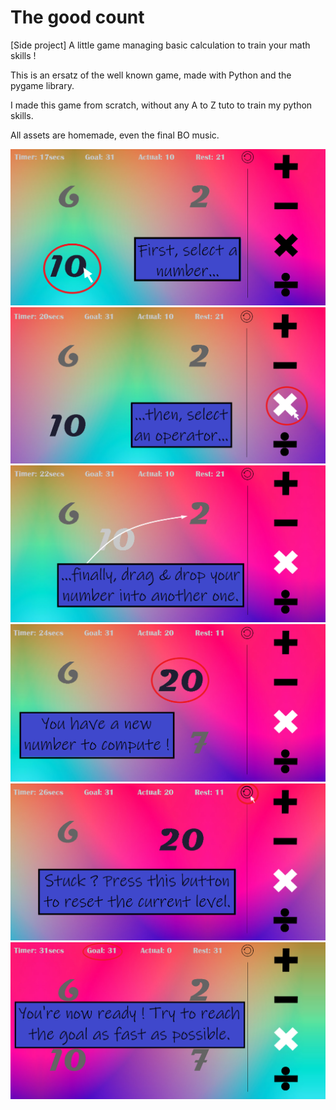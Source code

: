 # The good count
[Side project] A little game managing basic calculation to train your math skills !

This is an ersatz of the well known game, made with Python and the pygame library.

I made this game from scratch, without any A to Z tuto to train my python skills.

All assets are homemade, even the final BO music.

![alt text](https://github.com/Zararthustra/Maka/blob/main/assets/first_tuto.png)
![alt text](https://github.com/Zararthustra/Maka/blob/main/assets/second_tuto.png)
![alt text](https://github.com/Zararthustra/Maka/blob/main/assets/third_tuto.png)
![alt text](https://github.com/Zararthustra/Maka/blob/main/assets/fourth_tuto.png)
![alt text](https://github.com/Zararthustra/Maka/blob/main/assets/fifth_tuto.png)
![alt text](https://github.com/Zararthustra/Maka/blob/main/assets/sixth_tuto.png)
